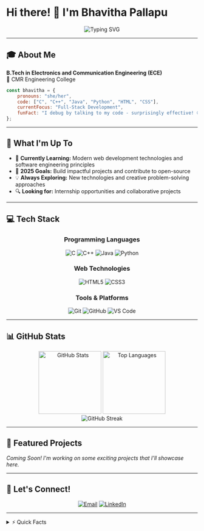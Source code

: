# Hi there! 👋 I'm Bhavitha Pallapu
 
<div align="center">
  <img src="https://readme-typing-svg.herokuapp.com?font=Fira+Code&pause=1000&color=2196F3&center=true&vCenter=true&width=435&lines=Aspiring+Software+Developer;Problem+Solver+%26+Code+Enthusiast" alt="Typing SVG" />
</div>


---

## 🎓 About Me

**B.Tech in Electronics and Communication Engineering (ECE)**  
📍 CMR Engineering College

```javascript
const bhavitha = {
    pronouns: "she/her",
    code: ["C", "C++", "Java", "Python", "HTML", "CSS"],
    currentFocus: "Full-Stack Development",
    funFact: "I debug by talking to my code - surprisingly effective! 😄"
};
```

---

## 🚀 What I'm Up To

- 🌱 **Currently Learning:** Modern web development technologies and software engineering principles
- 🎯 **2025 Goals:** Build impactful projects and contribute to open-source
- 💡 **Always Exploring:** New technologies and creative problem-solving approaches
- 🔍 **Looking for:** Internship opportunities and collaborative projects

---

## 💻 Tech Stack

<div align="center">

### Programming Languages
![C](https://img.shields.io/badge/C-00599C?style=for-the-badge&logo=c&logoColor=white)
![C++](https://img.shields.io/badge/C++-00599C?style=for-the-badge&logo=c%2B%2B&logoColor=white)
![Java](https://img.shields.io/badge/Java-ED8B00?style=for-the-badge&logo=openjdk&logoColor=white)
![Python](https://img.shields.io/badge/Python-FFD43B?style=for-the-badge&logo=python&logoColor=blue)

### Web Technologies
![HTML5](https://img.shields.io/badge/HTML5-E34F26?style=for-the-badge&logo=html5&logoColor=white)
![CSS3](https://img.shields.io/badge/CSS3-1572B6?style=for-the-badge&logo=css3&logoColor=white)

### Tools & Platforms
![Git](https://img.shields.io/badge/Git-F05032?style=for-the-badge&logo=git&logoColor=white)
![GitHub](https://img.shields.io/badge/GitHub-100000?style=for-the-badge&logo=github&logoColor=white)
![VS Code](https://img.shields.io/badge/VS_Code-007ACC?style=for-the-badge&logo=visual-studio-code&logoColor=white)

</div>

---

## 📊 GitHub Stats

<div align="center">
  <img src="https://github-readme-stats.vercel.app/api?username=yourusername&theme=tokyonight&show_icons=true&hide_border=true&count_private=true" alt="GitHub Stats" height="165">
  <img src="https://github-readme-stats.vercel.app/api/top-langs/?username=yourusername&theme=tokyonight&show_icons=true&hide_border=true&layout=compact" alt="Top Languages" height="165">
</div>

<div align="center">
  <img src="https://github-readme-streak-stats.herokuapp.com/?user=yourusername&theme=tokyonight&hide_border=true" alt="GitHub Streak">
</div>

---

## 🎯 Featured Projects

*Coming Soon! I'm working on some exciting projects that I'll showcase here.*

---

## 🤝 Let's Connect!

<div align="center">

[![Email](https://img.shields.io/badge/Email-D14836?style=for-the-badge&logo=gmail&logoColor=white)](mailto:bhavithapallapu@gmail.com)
[![LinkedIn](https://img.shields.io/badge/LinkedIn-0077B5?style=for-the-badge&logo=linkedin&logoColor=white)](https://www.linkedin.com/in/bhavitha-pallapu/)


</div>

---

<details>
<summary>⚡ Quick Facts</summary>

- 🔭 I'm currently working on improving my coding skills
- 🌱 I'm learning new technologies every day
- 👯 I'm looking to collaborate on interesting projects  
- 💬 Ask me about Electronics, Programming, or anything tech-related
- 📫 How to reach me: bhavithapallapu@gmail.com
- ⚡ Fun fact: I believe the best way to debug code is to explain it to someone (or something) else!

</details>
